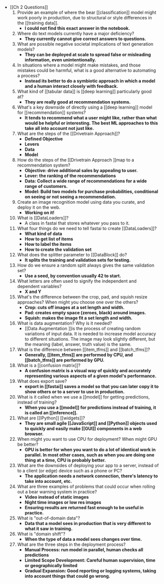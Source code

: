 - [[Ch 2 Questions]]
    1. Provide an example of where the bear [[classification]] model might work
 poorly in production, due to structural or style differences in the 
[[training data]].
        - **I could not find this exact answer in the notebook.**
    2. Where do text models currently have a major deficiency?
        - **They currently cannot give correct answers to questions.**
    3. What are possible negative societal implications of text generation models?
        - **They can be deployed at scale to spread false or misleading information, even unintentionally.**
    4. In situations where a model might make mistakes, and those mistakes 
could be harmful, what is a good alternative to automating a process?
        - **Instead its better to do a symbiotic approach in which a model and a human interact closely with feedback.**
    5. What kind of [[tabular data]] is [[deep learning]] particularly good at?
        - **They are really good at recommendation systems.**
    6. What's a key downside of directly using a [[deep learning]] model for [[recommendation]] systems?
        - **It tends to recommend what a user might like, rather than what would be helpful or interesting. The best ML approaches to this take all into account not just like.**
    7. What are the steps of the [[Drivetrain Approach]]?
        - **Defined Objective**
        - **Levers**
        - **Data**
        - **Model**
    8. How do the steps of the [[Drivetrain Approach ]]map to a recommendation system?
        - **Objective: drive additional sales by appealing to user.**
        - **Lever: the ranking of the recommendations**
        - **Data: Collect a wide range of recommendations for a wide range of customers.**
        - **Model: Build two models for purchase probabilities, conditional on seeing or not seeing a recommendation.**
    9. Create an image recognition model using data you curate, and deploy it on the web.
        - **Working on it!**
    10. What is [[DataLoaders]]?
        - A class in fastai that stores whatever you pass to it.
    11. What four things do we need to tell fastai to create [[DataLoaders]]?
        - **What kind of data**
        - **How to get list of items**
        - **How to label the items**
        - **How to create the validation set**
    12. What does the splitter parameter to [[DataBlock]] do?
        - **It splits the training and validation sets for testing.**
    13. How do we ensure a random split always gives the same validation set?
        - **Use a seed, by convention usually 42 to start.**
    14. What letters are often used to signify the independent and dependent variables?
        - **X and Y**
    15. What's the difference between the crop, pad, and squish resize approaches? When might you choose one over the others?
        - **Crop: cuts off images at a set length and width.**
        - **Pad: creates empty space (zeroes, black) around images.**
        - **Squish: makes the image fit a set length and width.**
    16. What is data augmentation? Why is it needed?
        - [[Data Augmentation ]]is the process of creating random variations of input data. It is needed to increase model accuracy to different situations. The image may look slightly different, but the meaning (label, answer, truth value) is the same.
    17. What is the difference between [[item_tfms]] and [[batch_tfms]]?
        - **Generally, [[item_tfms]] are performed by CPU, and [[batch_tfms]] are performed by GPU.**
    18. What is a [[confusion matrix]]?
        - **A confusion matrix is a visual way of quickly and accurately representing various aspects of a given model's performance.**
    19. What does export save?
        - **export in [[fastai]] saves a model so that you can later copy it to show others or to a server to use in production.**
    20. What is it called when we use a [[model]] for getting predictions, instead of training?
        - **When you use a [[model]] for predictions instead of training, it is called an [[inference]].**
    21. What are [[IPython]] [[widgets]]?
        - **They are small agile [[JavaScript]] and [[Python]] objects used to quickly and easily make [[GUI]] components in a web browser.**
    22. When might you want to use CPU for deployment? When might GPU be better?
        - **GPU is better for when you want to do a lot of identical work in parallel. In most other cases, such as when you are doing one thing at a time, CPU is probably better.**
    23. What are the downsides of deploying your app to a server, instead of to a client (or edge) device such as a phone or PC?
        - **The application needs a network connection, there's latency to take into account, etc.**
    24. What are three examples of problems that could occur when rolling out a bear warning system in practice?
        - **Video instead of static images**
        - **Night time images or low res images**
        - **Ensuring results are returned fast enough to be useful in practice.**
    25. What is "out-of-domain data"?
        - **Data that a model sees in production that is very different to what it saw in training.**
    26. What is "domain shift"?
        - **When the type of data a model sees changes over time.**
    27. What are the three steps in the deployment process?
        - **Manual Process: run model in parallel, human checks all predictions**
        - **Limited Scope Development: Careful human supervision, time or geographically limited**
        - **Gradual Expansion: Good reporting or logging systems, taking into account things that could go wrong.**
